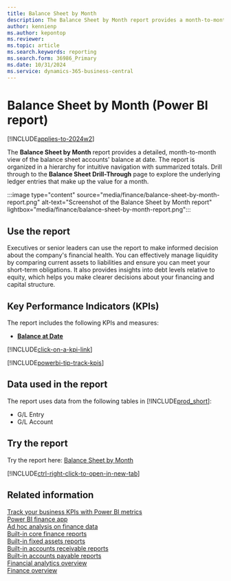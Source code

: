 ```yaml
---
title: Balance Sheet by Month
description: The Balance Sheet by Month report provides a month-to-month view of the balance at date for all balance sheet accounts. 
author: kennienp
ms.author: kepontop
ms.reviewer:
ms.topic: article
ms.search.keywords: reporting
ms.search.form: 36986_Primary
ms.date: 10/31/2024
ms.service: dynamics-365-business-central
---
```


# Balance Sheet by Month (Power BI report)

[!INCLUDE[applies-to-2024w2](includes/applies-to-2024w2.md)]

The **Balance Sheet by Month** report provides a detailed, month-to-month view of the balance sheet accounts' balance at date. The report is organized in a hierarchy for intuitive navigation with summarized totals. Drill through to the **Balance Sheet Drill-Through** page to explore the underlying ledger entries that make up the value for a month.

:::image type="content" source="media/finance/balance-sheet-by-month-report.png" alt-text="Screenshot of the Balance Sheet by Month report" lightbox="media/finance/balance-sheet-by-month-report.png":::

## Use the report

Executives or senior leaders can use the report to make informed decision about the company's financial health. You can effectively manage liquidity by comparing current assets to liabilities and ensure you can meet your short-term obligations. It also provides insights into debt levels relative to equity, which helps you make clearer decisions about your financing and capital structure.

## Key Performance Indicators (KPIs)

The report includes the following KPIs and measures: 

- [**Balance at Date**](finance-powerbi-kpis.md#balance-at-date)

[!INCLUDE[click-on-a-kpi-link](includes/click-on-a-kpi-link.md)] 

[!INCLUDE[powerbi-tip-track-kpis](includes/powerbi-tip-track-kpis.md)]

## Data used in the report

The report uses data from the following tables in [!INCLUDE[prod_short](includes/prod_short.md)]:

- G/L Entry
- G/L Account

## Try the report

Try the report here: [Balance Sheet by Month](https://businesscentral.dynamics.com?page=36986)

[!INCLUDE[ctrl-right-click-to-open-in-new-tab](includes/ctrl-right-click-to-open-in-new-tab.md)]

## Related information

[Track your business KPIs with Power BI metrics](track-kpis-with-power-bi-metrics.md)  
[Power BI finance app](finance-powerbi-app.md)  
[Ad hoc analysis on finance data](ad-hoc-analysis-finance.md)  
[Built-in core finance reports](finance-reports.md)  
[Built-in fixed assets reports](fa-reports.md)  
[Built-in accounts receivable reports](receivables-reports.md)  
[Built-in accounts payable reports](payables-reports.md)  
[Financial analytics overview](bi.md)  
[Finance overview](finance.md)
